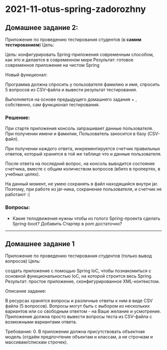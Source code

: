# 2021-11-otus-spring-zadorozhny


## Домашнее задание 2:

Приложение по проведению тестирования студентов (**с самим тестированием**)
Цель:

Цель: конфигурировать Spring-приложения современным способом, как это и делается в современном мире
Результат: готовое современное приложение на чистом Spring

Новый функционал:

Программа должна спросить у пользователя фамилию и имя, спросить 5 вопросов из CSV-файла и вывести результат тестирования.

Выполняется на основе предыдущего домашнего задания + , собственно, сам функционал тестирования.

### Решение: 
При старте приложения консоль запрашивает данные пользователя. При получении имени и фамилии, Пользователь заносится в базу (CSV-файл).
<p>При получении каждого ответа, инкрементируется счетчик правильных ответов, который хранится в той же таблице что и данные пользователя.
<p>После ответа на последний вопрос, на консоль выводится состояние счетчика, вместе с общим количеством вопросов (вбито в пропертях, в учебных целях).  
<p>На данный момент, не умею сохранять в файл находящийся внутри jar. Поэтому, при работе из jar-ника, сохранение пользователя, и счетчик не работают :(

### Вопросы:
- Какие телодвижения нужны чтобы из голого Spring-проекта сделать Spring-boot? Добавить Стартер в pom достаточно?
---

## Домашнее задание 1

<p>Приложение по проведению тестирования студентов (только вывод вопросов)
Цель:

создать приложение с помощью Spring IoC, чтобы познакомиться с основной функциональностью IoC, на которой строится весь Spring.
Результат: простое приложение, сконфигурированное XML-контекстом.

Описание задание:

В ресурсах хранятся вопросы и различные ответы к ним в виде CSV файла (5 вопросов).
Вопросы могут быть с выбором из нескольких вариантов или со свободным ответом - на Ваше желание и усмотрение.
Приложение должна просто вывести вопросы теста из CSV-файла с возможными вариантами ответа.

Требования:
0. В приложении должна присутствовать объектная модель (отдаём предпочтение объектам и классам, а не строчкам и массивам/спискам строчек).</p>
